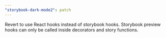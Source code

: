 ```yaml
---
"storybook-dark-mode2": patch
---
```


Revert to use React hooks instead of storybook hooks.
Storybook preview hooks can only be called inside decorators and story functions.
